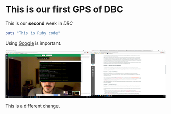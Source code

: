 # This is our first GPS of DBC

This is our **second** week in *DBC*

```ruby
puts "This is Ruby code"
```

Using [Google](HTTP://www.google.com) is important.

![Screen shot](2017-01-31.png)

This is a different change.
